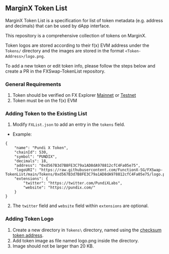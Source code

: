 ## MarginX Token List
MarginX Token List is a specification for list of token metadata (e.g. address and decimals) that can be used by dApp interface. 

This repository is a comprehensive collection of tokens on MarginX.

Token logos are stored according to their f(x) EVM address under the `Tokens/` directory and the images are stored in the format `<Token-Address>/logo.png`.

To add a new token or edit token info, please follow the steps below and create a PR in the FXSwap-TokenList repository.

### General Requirements
1. Token should be verified on FX Explorer [Mainnet](https://explorer.functionx.io/) or [Testnet](https://testnet.explorer.functionx.io/)
2. Token must be on the f(x) EVM

### Adding Token to the Existing List
1. Modify `FXList.json` to add an entry in the `tokens` field.
- Example: 
```
{
    "name": "Pundi X Token",
    "chainId": 530,
    "symbol": "PUNDIX",
    "decimals": 18,
    "address": "0xd567B3d7B8FE3C79a1AD8dA978812cfC4Fa05e75",
    "logoURI": "https://raw.githubusercontent.com/FunctionX-SG/FXSwap-TokenList/main/Tokens/0xd567B3d7B8FE3C79a1AD8dA978812cfC4Fa05e75/logo.png",
    "extensions": {
        "twitter": "https://twitter.com/PundiXLabs",
        "website": "https://pundix.com/"
    }
}
```
2. The `twitter` field and `website` field within `extensions` are optional.


### Adding Token Logo
1. Create a new directory in `Tokens\` directory, named using the [checksum token address](https://web3js.readthedocs.io/en/v1.7.1/web3-utils.html#tochecksumaddress).
2. Add token image as file named logo.png inside the directory.
3. Image should not be larger than 20 KB.

